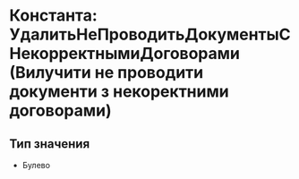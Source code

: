 ﻿# Константа: УдалитьНеПроводитьДокументыСНекорректнымиДоговорами (Вилучити не проводити документи з некоректними договорами)

## Тип значения

- Булево

